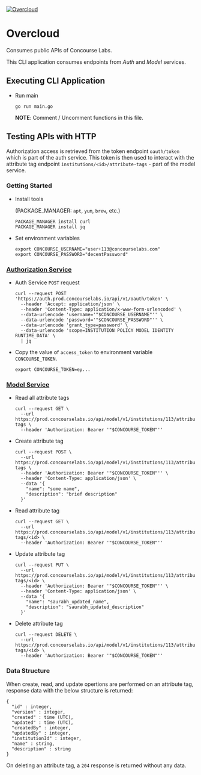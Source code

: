[![Overcloud](https://github.com/saurabh-mish/overcloud/actions/workflows/ci.yaml/badge.svg)](https://github.com/saurabh-mish/overcloud/actions/workflows/ci.yaml)

# Overcloud

Consumes public APIs of Concourse Labs.

This CLI application consumes endpoints from *Auth* and *Model* services.

## Executing CLI Application

+ Run main

  `go run main.go`

  **NOTE**: Comment / Uncomment functions in this file.

## Testing APIs with HTTP

Authorization access is retrieved from the token endpoint `oauth/token` which is part of the auth service.
This token is then used to interact with the attribute tag endpoint `institutions/<id>/attribute-tags` - part of the model service.


### Getting Started

+ Install tools

  (PACKAGE_MANAGER: `apt`, `yum`, `brew`, etc.)

  ```
  PACKAGE_MANAGER install curl
  PACKAGE_MANAGER install jq
  ```

+ Set environment variables

  ```
  export CONCOURSE_USERNAME="user+113@concourselabs.com"
  export CONCOURSE_PASSWORD="decentPassword"
  ```


### [Authorization Service][1]

+ Auth Service `POST` request

  ```
  curl --request POST 'https://auth.prod.concourselabs.io/api/v1/oauth/token' \
    --header 'Accept: application/json' \
    --header 'Content-Type: application/x-www-form-urlencoded' \
    --data-urlencode 'username='"$CONCOURSE_USERNAME"'' \
    --data-urlencode 'password='"$CONCOURSE_PASSWORD"'' \
    --data-urlencode 'grant_type=password' \
    --data-urlencode 'scope=INSTITUTION POLICY MODEL IDENTITY RUNTIME_DATA' \
    | jq
  ```

+ Copy the value of `access_token` to environment variable `CONCOURSE_TOKEN`.

  ```
  export CONCOURSE_TOKEN=ey...
  ```


### [Model Service][2]

+ Read all attribute tags

  ```
  curl --request GET \
    --url https://prod.concourselabs.io/api/model/v1/institutions/113/attribute-tags \
    --header 'Authorization: Bearer '"$CONCOURSE_TOKEN"''
  ```

+ Create attribute tag

  ```
  curl --request POST \
    --url https://prod.concourselabs.io/api/model/v1/institutions/113/attribute-tags \
    --header 'Authorization: Bearer '"$CONCOURSE_TOKEN"'' \
    --header 'Content-Type: application/json' \
    --data '{
      "name": "some name",
      "description": "brief description"
    }'
  ```

+ Read attribute tag

  ```
  curl --request GET \
    --url https://prod.concourselabs.io/api/model/v1/institutions/113/attribute-tags/<id> \
    --header 'Authorization: Bearer '"$CONCOURSE_TOKEN"''
  ```

+ Update attribute tag

  ```
  curl --request PUT \
    --url https://prod.concourselabs.io/api/model/v1/institutions/113/attribute-tags/<id> \
    --header 'Authorization: Bearer '"$CONCOURSE_TOKEN"'' \
    --header 'Content-Type: application/json' \
    --data '{
      "name": "saurabh_updated_name",
      "description": "saurabh_updated_description"
    }'
  ```

+ Delete attribute tag

  ```
  curl --request DELETE \
    --url https://prod.concourselabs.io/api/model/v1/institutions/113/attribute-tags/<id> \
    --header 'Authorization: Bearer '"$CONCOURSE_TOKEN"''
  ```


### Data Structure

When create, read, and update opertions are performed on an attribute tag, response data with the below structure is returned:

```
{
  "id" : integer,
  "version" : integer,
  "created" : time (UTC),
  "updated" : time (UTC),
  "createdBy" : integer,
  "updatedBy" : integer,
  "institutionId" : integer,
  "name" : string,
  "description" : string
}
```

On deleting an attribute tag, a `204` response is returned without any data.

[1]: https://api-doc.prod.concourselabs.io/?urls.primaryName=Auth%20Service
[2]: https://api-doc.prod.concourselabs.io/?urls.primaryName=Model%20Service
